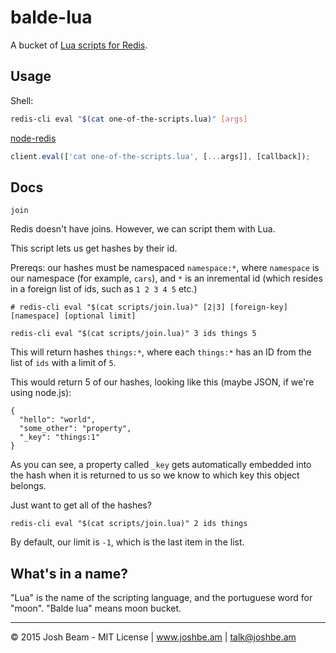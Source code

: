# balde-lua

A bucket of <a href="https://www.redisgreen.net/blog/intro-to-lua-for-redis-programmers/">Lua scripts for Redis</a>.

## Usage

Shell:

```bash
redis-cli eval "$(cat one-of-the-scripts.lua)" [args]
```

<a href="https://github.com/NodeRedis/node_redis">node-redis</a>

```javascript
client.eval(['cat one-of-the-scripts.lua', [...args]], [callback]);
```

## Docs

`join`

Redis doesn't have joins. However, we can script them with Lua.

This script lets us get hashes by their id.

Prereqs: our hashes must be namespaced `namespace:*`, where `namespace` is our namespace (for example, `cars`), and `*` is an inremental id (which resides in a foreign list of ids, such as `1 2 3 4 5` etc.)

```
# redis-cli eval "$(cat scripts/join.lua)" [2|3] [foreign-key] [namespace] [optional limit]

redis-cli eval "$(cat scripts/join.lua)" 3 ids things 5
```

This will return hashes `things:*`, where each `things:*` has an ID from the list of `ids` with a limit of `5`.

This would return 5 of our hashes, looking like this (maybe JSON, if we're using node.js):

```
{
  "hello": "world",
  "some_other": "property",
  "_key": "things:1"
}
```

As you can see, a property called `_key` gets automatically embedded into the hash when it is returned to us so we know to which key this object belongs.

Just want to get all of the hashes?

```
redis-cli eval "$(cat scripts/join.lua)" 2 ids things
```

By default, our limit is `-1`, which is the last item in the list.

## What's in a name?

"Lua" is the name of the scripting language, and the portuguese word for "moon". "Balde lua" means moon bucket.

<hr>

&copy; 2015 Josh Beam - MIT License | www.joshbe.am | talk@joshbe.am
